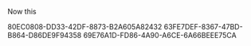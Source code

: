 Now this



80EC0808-DD33-42DF-8873-B2A605A82432
63FE7DEF-8367-47BD-B864-D86DE9F94358
69E76A1D-FD86-4A90-A6CE-6A66BEEE75CA

